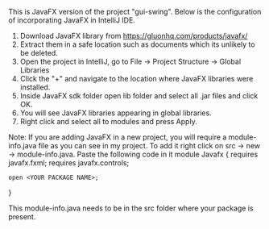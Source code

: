 This is JavaFX version of the project "gui-swing".
Below is the configuration of incorporating JavaFX in IntelliJ IDE.
1) Download JavaFX library from https://gluonhq.com/products/javafx/
2) Extract them in a safe location such as documents which its unlikely to be deleted.
3) Open the project in IntelliJ, go to File -> Project Structure -> Global Libraries
4) Click the "+" and navigate to the location where JavaFX libraries were installed.
5) Inside JavaFX sdk folder open lib folder and select all .jar files and click OK.
6) You will see JavaFX libraries appearing in global libraries.
7) Right click and select all to modules and press Apply.

Note: If you are adding JavaFX in a new project, you will require a module-info.java file as you can see in my project.
To add it right click on src -> new -> module-info.java. 
Paste the following code in it
module Javafx {
    requires javafx.fxml;
    requires javafx.controls;

    open <YOUR PACKAGE NAME>;
}

This module-info.java needs to be in the src folder where your package is present.
